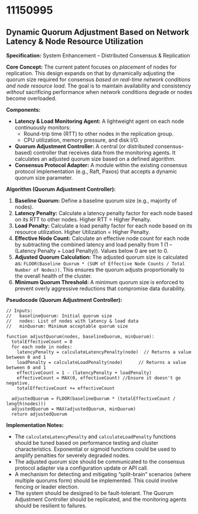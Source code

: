 # 11150995

## Dynamic Quorum Adjustment Based on Network Latency & Node Resource Utilization

**Specification:** System Enhancement – Distributed Consensus & Replication

**Core Concept:**  The current patent focuses on *placement* of nodes for replication. This design expands on that by dynamically adjusting the quorum size required for consensus *based on real-time network conditions and node resource load*.  The goal is to maintain availability and consistency *without* sacrificing performance when network conditions degrade or nodes become overloaded.

**Components:**

*   **Latency & Load Monitoring Agent:**  A lightweight agent on each node continuously monitors:
    *   Round-trip time (RTT) to other nodes in the replication group.
    *   CPU utilization, memory pressure, and disk I/O.
*   **Quorum Adjustment Controller:** A central (or distributed consensus-based) controller that receives data from the monitoring agents. It calculates an adjusted quorum size based on a defined algorithm.
*   **Consensus Protocol Adapter:** A module within the existing consensus protocol implementation (e.g., Raft, Paxos) that accepts a dynamic quorum size parameter.

**Algorithm (Quorum Adjustment Controller):**

1.  **Baseline Quorum:** Define a baseline quorum size (e.g., majority of nodes).
2.  **Latency Penalty:**  Calculate a latency penalty factor for each node based on its RTT to other nodes.  Higher RTT = Higher Penalty.
3.  **Load Penalty:** Calculate a load penalty factor for each node based on its resource utilization. Higher Utilization = Higher Penalty.
4.  **Effective Node Count:** Calculate an effective node count for each node by subtracting the combined latency and load penalty from 1 (1 – (Latency Penalty + Load Penalty)).  Values below 0 are set to 0.
5.  **Adjusted Quorum Calculation:**  The adjusted quorum size is calculated as: `FLOOR(Baseline Quorum * (SUM of Effective Node Counts / Total Number of Nodes))`. This ensures the quorum adjusts proportionally to the overall health of the cluster.
6.  **Minimum Quorum Threshold:** A minimum quorum size is enforced to prevent overly aggressive reductions that compromise data durability.

**Pseudocode (Quorum Adjustment Controller):**

```
// Inputs:
//   baselineQuorum: Initial quorum size
//   nodes: List of nodes with latency & load data
//   minQuorum: Minimum acceptable quorum size

function adjustQuorum(nodes, baselineQuorum, minQuorum):
  totalEffectiveCount = 0
  for each node in nodes:
    latencyPenalty = calculateLatencyPenalty(node)  // Returns a value between 0 and 1
    loadPenalty = calculateLoadPenalty(node)      // Returns a value between 0 and 1
    effectiveCount = 1 - (latencyPenalty + loadPenalty)
    effectiveCount = MAX(0, effectiveCount) //Ensure it doesn't go negative.
    totalEffectiveCount += effectiveCount

  adjustedQuorum = FLOOR(baselineQuorum * (totalEffectiveCount / length(nodes)))
  adjustedQuorum = MAX(adjustedQuorum, minQuorum)
  return adjustedQuorum
```

**Implementation Notes:**

*   The `calculateLatencyPenalty` and `calculateLoadPenalty` functions should be tuned based on performance testing and cluster characteristics.  Exponential or sigmoid functions could be used to amplify penalties for severely degraded nodes.
*   The adjusted quorum size should be communicated to the consensus protocol adapter via a configuration update or API call.
*   A mechanism for detecting and mitigating “split-brain” scenarios (where multiple quorums form) should be implemented. This could involve fencing or leader election.
*   The system should be designed to be fault-tolerant. The Quorum Adjustment Controller should be replicated, and the monitoring agents should be resilient to failures.